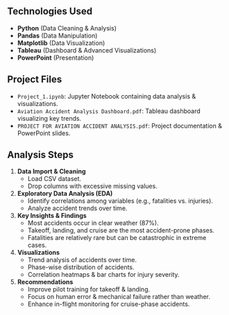 ##  Technologies Used
- **Python** (Data Cleaning & Analysis)
- **Pandas** (Data Manipulation)
- **Matplotlib** (Data Visualization)
- **Tableau** (Dashboard & Advanced Visualizations)
- **PowerPoint** (Presentation)

##  Project Files
- `Project_1.ipynb`: Jupyter Notebook containing data analysis & visualizations.
- `Aviation Accident Analysis Dashboard.pdf`: Tableau dashboard visualizing key trends.
- `PROJECT FOR AVIATION ACCIDENT ANALYSIS.pdf`: Project documentation & PowerPoint slides.

## Analysis Steps
1. **Data Import & Cleaning**
   - Load CSV dataset.
   - Drop columns with excessive missing values.
2. **Exploratory Data Analysis (EDA)**
   - Identify correlations among variables (e.g., fatalities vs. injuries).
   - Analyze accident trends over time.
3. **Key Insights & Findings**
   - Most accidents occur in clear weather (87%).
   - Takeoff, landing, and cruise are the most accident-prone phases.
   - Fatalities are relatively rare but can be catastrophic in extreme cases.
4. **Visualizations**
   - Trend analysis of accidents over time.
   - Phase-wise distribution of accidents.
   - Correlation heatmaps & bar charts for injury severity.
5. **Recommendations**
   - Improve pilot training for takeoff & landing.
   - Focus on human error & mechanical failure rather than weather.
   - Enhance in-flight monitoring for cruise-phase accidents.
